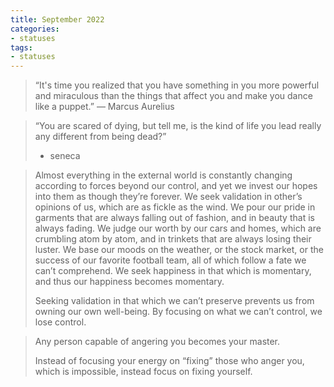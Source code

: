 ```yaml
---
title: September 2022
categories:
- statuses
tags:
- statuses
---
```



> “It's time you realized that you have something in you more powerful and miraculous than the things that affect you and make you dance like a puppet.” — Marcus Aurelius


> “You are scared of dying, but tell me, is the kind of life you lead really any different from being dead?”
>
> - seneca


>Almost everything in the external world is constantly changing according to forces beyond our control, and yet we invest our hopes into them as though they’re forever. We seek validation in other’s opinions of us, which are as fickle as the wind. We pour our pride in garments that are always falling out of fashion, and in beauty that is always fading. We judge our worth by our cars and homes, which are crumbling atom by atom, and in trinkets that are always losing their luster. We base our moods on the weather, or the stock market, or the success of our favorite football team, all of which follow a fate we can’t comprehend. We seek happiness in that which is momentary, and thus our happiness becomes momentary.
>
>Seeking validation in that which we can’t preserve prevents us from owning our own well-being. By focusing on what we can’t control, we lose control.


> Any person capable of angering you becomes your master.
>
> Instead of focusing your energy on “fixing” those who anger you, which is impossible, instead focus on fixing yourself.

<!-- 
> A huge obstacle to success is a fear of appearing foolish.
>
> When we learn to walk, we fall over and over again until we can do it. We look foolish until the minute we don't. That is how we learn. As adults we often tell ourselves that failing in front of other people is bad, so we don't try things that might make us look foolish.
>
> So much advantage in life comes from being willing to look foolish in the short term.


> “Not wanting something is as good as having it.”

>  ‘If you don’t know what you want, you end up with a lot that you don’t.‘ –Chuck Palahnuik


> “If you’re thinking without writing, you only think you’re thinking.” — Leslie Lamport  -->